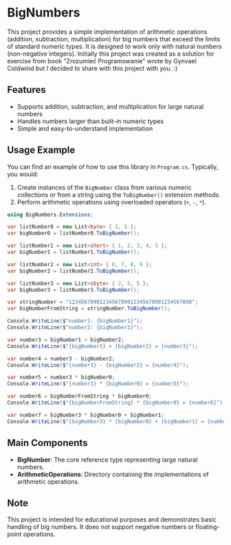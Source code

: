# BigNumbers

This project provides a simple implementation of arithmetic operations (addition, subtraction, multiplication) for big numbers that exceed the limits of standard numeric types. It is designed to work only with natural numbers (non-negative integers).
Initially this project was created as a solution for exercise from book "Zrozumieć Programowanie" wrote by Gynvael Coldwind but I decided to share with this project with you. :)

## Features

- Supports addition, subtraction, and multiplication for large natural numbers
- Handles numbers larger than built-in numeric types
- Simple and easy-to-understand implementation

## Usage Example

You can find an example of how to use this library in `Program.cs`. Typically, you would:

1. Create instances of the `BigNumber` class from various numeric collections or from a string using the `ToBigNumber()` extension methods.
2. Perform arithmetic operations using overloaded operators (`+`, `-`, `*`).

```csharp
using BigNumbers.Extensions;

var listNumber0 = new List<byte> { 1, 5 };
var bigNumber0 = listNumber0.ToBigNumber();

var listNumber1 = new List<short> { 1, 2, 3, 4, 5 };
var bigNumber1 = listNumber1.ToBigNumber();

var listNumber2 = new List<int> { 6, 7, 8, 9 };
var bigNumber2 = listNumber2.ToBigNumber();

var listNumber3 = new List<sbyte> { 2, 5, 5 };
var bigNumber3 = listNumber3.ToBigNumber();

var stringNumber = "1234567890123456789012345678901234567890";
var bigNumberFromString = stringNumber.ToBigNumber();

Console.WriteLine($"number1: {bigNumber1}");
Console.WriteLine($"number2: {bigNumber2}");

var number3 = bigNumber1 + bigNumber2;
Console.WriteLine($"{bigNumber1} + {bigNumber2} = {number3}");

var number4 = number3 - bigNumber2;
Console.WriteLine($"{number3} - {bigNumber2} = {number4}");

var number5 = number3 * bigNumber0;
Console.WriteLine($"{number3} * {bigNumber0} = {number5}");

var number6 = bigNumberFromString * bigNumber0;
Console.WriteLine($"{bigNumberFromString} * {bigNumber0} = {number6}");

var number7 = bigNumber3 * bigNumber0 + bigNumber1;
Console.WriteLine($"{bigNumber3} * {bigNumber0} + {bigNumber1} = {number7}");
```
## Main Components

- **BigNumber**: The core reference type representing large natural numbers.
- **ArithmeticOperations**: Directory containing the implementations of arithmetic operations.

## Note

This project is intended for educational purposes and demonstrates basic handling of big numbers. It does not support negative numbers or floating-point operations.
